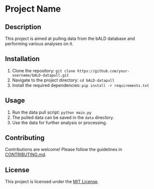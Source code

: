# Project Name

## Description

This project is aimed at pulling data from the bALD database and performing various analyses on it.

## Installation

1. Clone the repository: `git clone https://github.com/your-username/bALD-datapull.git`
2. Navigate to the project directory: `cd bALD-datapull`
3. Install the required dependencies: `pip install -r requirements.txt`

## Usage

1. Run the data pull script: `python main.py`
2. The pulled data can be saved in the `data` directory.
3. Use the data for further analysis or processing.

## Contributing

Contributions are welcome! Please follow the guidelines in [CONTRIBUTING.md](CONTRIBUTING.md).

## License

This project is licensed under the [MIT License](LICENSE).
